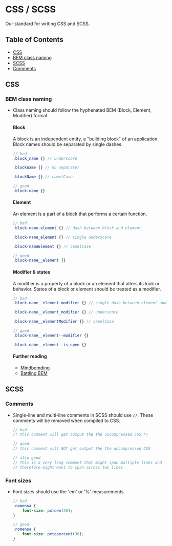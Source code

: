 # CSS / SCSS

Our standard for writing CSS and SCSS.


## Table of Contents

- [CSS](css)
 - [BEM class naming](bem-class-naming)
- [SCSS](#scss)
 - [Comments](comments)


## CSS

### BEM class naming

- Class naming should follow the hyphenated BEM (Block, Element, Modifier) format.

    #### Block

    A block is an independent entity, a "building block" of an application. Block names should be separated by single dashes.

    ```scss
    // bad
    .block_name {} // underscore

    .blockname {} // no separater

    .blockName {} // camelCase

    // good
    .block-name {}
    ```

    #### Element

    An element is a part of a block that performs a certain function.

    ```scss
    // bad
    .block-name-element {} // dash between block and element

    .block-name_element {} // single underscore

    .block-nameElement {} // camelCase

    // good
    .block-name__element {}
    ```

    #### Modifier & states

    A modifier is a property of a block or an element that alters its look or behavior. States of a block or element should be treated as a modifier.

    ```scss
    // bad
    .block-name__element-modifier {} // single dash between element and modifier

    .block-name__element_modifier {} // underscore

    .block-name__elementModifier {} // camelCase

    // good
    .block-name__element--modifier {}

    .block-name__element--is-open {}
    ```

    #### Further reading

    - [Mindbemding](http://csswizardry.com/2013/01/mindbemding-getting-your-head-round-bem-syntax/)
    - [Battling BEM](https://medium.com/fed-or-dead/battling-bem-5-common-problems-and-how-to-avoid-them-5bbd23dee319#.o3bm1o3ni)


## SCSS

### Comments

- Single-line and multi-line comments in SCSS should use `//`. These comments will be removed when compiled to CSS.

    ```scss
    // bad
    /* this comment will get output the the uncompressed CSS */

    // good
    // this comment will NOT get output the the uncompressed CSS

    // also good
    // This is a very long comment that might span multiple lines and
    // therefore might want to span across two lines
    ```

### Font sizes

- Font sizes should use the 'em' or '%' measurements.

    ```scss
    // bad
    .nomensa {
        font-size: pxtoem(30);
    }

    // good
    .nomensa {
        font-size: pxtopercent(30);
    }